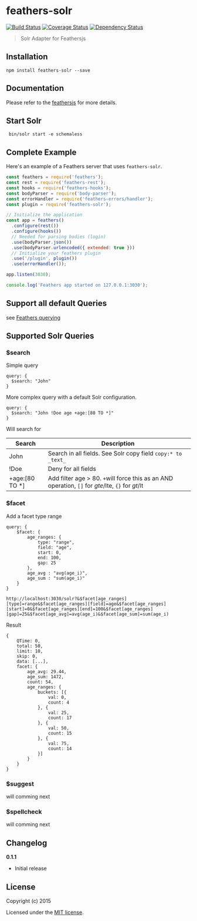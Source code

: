 # feathers-solr

[![Build Status](https://travis-ci.org/sajov/feathers-solr.png?branch=master)](https://travis-ci.org/sajov/feathers-solr)
[![Coverage Status](https://coveralls.io/repos/github/sajov/feathers-solr/badge.svg?branch=master)](https://coveralls.io/github/sajov/feathers-solr?branch=master)
[![Dependency Status](https://david-dm.org/sajov/feathers-solr.svg)](https://david-dm.org/jsdoc2md/feathers-solr)

> Solr Adapter for Feathersjs

## Installation

```
npm install feathers-solr --save
```

## Documentation

Please refer to the [feathersjs](http://docs.feathersjs.com/) for more details.

## Start Solr
```
 bin/solr start -e schemaless
``` 

## Complete Example

Here's an example of a Feathers server that uses `feathers-solr`.

```js
const feathers = require('feathers');
const rest = require('feathers-rest');
const hooks = require('feathers-hooks');
const bodyParser = require('body-parser');
const errorHandler = require('feathers-errors/handler');
const plugin = require('feathers-solr');

// Initialize the application
const app = feathers()
  .configure(rest())
  .configure(hooks())
  // Needed for parsing bodies (login)
  .use(bodyParser.json())
  .use(bodyParser.urlencoded({ extended: true }))
  // Initialize your feathers plugin
  .use('/plugin', plugin())
  .use(errorHandler());

app.listen(3030);

console.log('Feathers app started on 127.0.0.1:3030');
```

## Support all default Queries
see [Feathers querying](https://docs.feathersjs.com/api/databases/querying.html)

## Supported Solr Queries

### $search
Simple query
```
query: {
  $search: "John"
}
```

More complex query with a default Solr configuration. 
```
query: {
  $search: "John !Doe age +age:[80 TO *]"
}
```
Will search for 


| Search         | Description                                                                                       |
|----------------|---------------------------------------------------------------------------------------------------|
| John           | Search in all fields. See Solr copy field `copy:* to _text_`                                      |
| !Doe           | Deny for all fields                                                                               |
| +age:[80 TO *] | Add filter age > 80. `+`will force this as an AND operation,  `[]` for $gte/$lte, `{}` for $gt/$lt|


### $facet
Add a facet type range

```
query: {
    $facet: {
        age_ranges: {
            type: "range",
            field: "age",
            start: 0,
            end: 100,
            gap: 25
        },
        age_avg : "avg(age_i)",
        age_sum : "sum(age_i)"
    }
}
```


```
http://localhost:3030/solr?&$facet[age_ranges][type]=range&$facet[age_ranges][field]=age&$facet[age_ranges][start]=0&$facet[age_ranges][end]=100&$facet[age_ranges][gap]=25&$facet[age_avg]=avg(age_i)&$facet[age_sum]=sum(age_i)
```

Result
```
{
    QTime: 0,
    total: 50,
    limit: 10,
    skip: 0,
    data: [...],
    facet: {
        age_avg: 29.44,
        age_sum: 1472,
        count: 54,
        age_ranges: {
            buckets: [{
                val: 0,
                count: 4
            }, {
                val: 25,
                count: 17
            }, {
                val: 50,
                count: 15
            }, {
                val: 75,
                count: 14
            }]
        }
    }
}

```

### $suggest
will comming next

### $spellcheck
will comming next

## Changelog

__0.1.1__

- Initial release

## License

Copyright (c) 2015

Licensed under the [MIT license](LICENSE).
